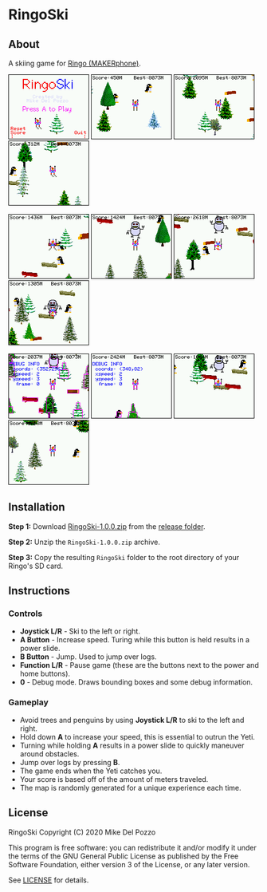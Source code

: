 # RingoSki

## About

A skiing game for [Ringo (MAKERphone)](https://www.circuitmess.com/ringo/).

![Screenshot](screenshots/ringoski-1.png?raw=true) ![Screenshot](screenshots/ringoski-2.png?raw=true) ![Screenshot](screenshots/ringoski-3.png?raw=true) ![Screenshot](screenshots/ringoski-4.png?raw=true)

![Screenshot](screenshots/ringoski-5.png?raw=true) ![Screenshot](screenshots/ringoski-6.png?raw=true) ![Screenshot](screenshots/ringoski-7.png?raw=true) ![Screenshot](screenshots/ringoski-8.png?raw=true)

![Screenshot](screenshots/ringoski-9.png?raw=true) ![Screenshot](screenshots/ringoski-10.png?raw=true) ![Screenshot](screenshots/ringoski-11.png?raw=true) ![Screenshot](screenshots/ringoski-12.png?raw=true)

## Installation

**Step 1:**
Download [RingoSki-1.0.0.zip](https://github.com/delpozzo/ringoski/raw/master/release/RingoSki-1.0.0.zip) from the [release folder](https://github.com/delpozzo/ringoski/blob/master/release).

**Step 2:**
Unzip the `RingoSki-1.0.0.zip` archive.

**Step 3:**
Copy the resulting `RingoSki` folder to the root directory of your Ringo's SD card.

## Instructions

### Controls

- **Joystick L/R** - Ski to the left or right.
- **A Button** - Increase speed. Turing while this button is held results in a power slide.
- **B Button** - Jump. Used to jump over logs.
- **Function L/R** - Pause game (these are the buttons next to the power and home buttons).
- **0** - Debug mode. Draws bounding boxes and some debug information.

### Gameplay

- Avoid trees and penguins by using **Joystick L/R** to ski to the left and right.
- Hold down **A** to increase your speed, this is essential to outrun the Yeti.
- Turning while holding **A** results in a power slide to quickly maneuver around obstacles.
- Jump over logs by pressing **B**.
- The game ends when the Yeti catches you.
- Your score is based off of the amount of meters traveled.
- The map is randomly generated for a unique experience each time.

## License

RingoSki Copyright (C) 2020 Mike Del Pozzo

This program is free software: you can redistribute it and/or modify it under the terms of the GNU General Public License as published by the Free Software Foundation, either version 3 of the License, or any later version.

See [LICENSE](LICENSE) for details.
